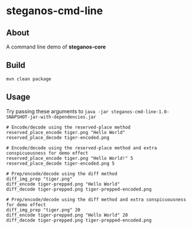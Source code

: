 # steganos-cmd-line

## About
A command line demo of **steganos-core**

## Build
`mvn clean package`

## Usage
Try passing these arguments to `java -jar steganos-cmd-line-1.0-SNAPSHOT-jar-with-dependencies.jar`

```
# Encode/decode using the reserved-place method
reserved_place_encode tiger.png "Hello World"
reserved_place_decode tiger-encoded.png

# Encode/decode using the reserved-place method and extra conspicuousness for demo effect
reserved_place_encode tiger.png "Hello World!" 5
reserved_place_decode tiger-encoded.png 5

# Prep/encode/decode using the diff method
diff_img_prep "tiger.png"
diff_encode tiger-prepped.png "Hello World"
diff_decode tiger-prepped.png tiger-prepped-encoded.png

# Prep/encode/decode using the diff method and extra conspicuousness for demo effect
diff_img_prep "tiger.png" 20
diff_encode tiger-prepped.png "Hello World" 20
diff_decode tiger-prepped.png tiger-prepped-encoded.png
```